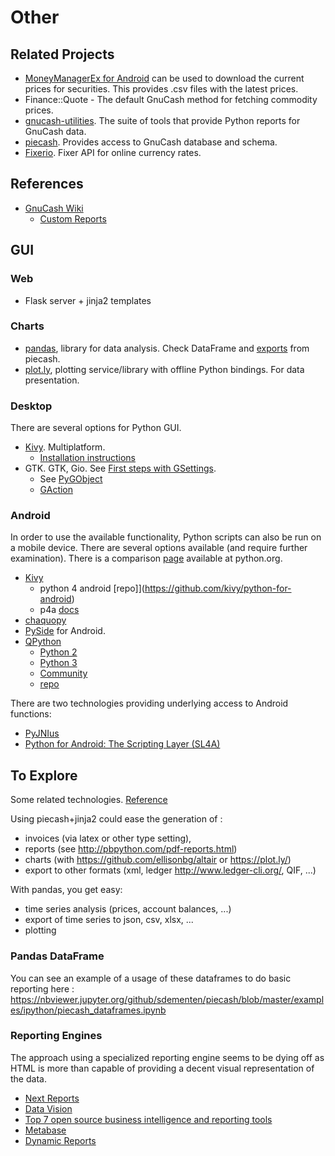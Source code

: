 # Other

## Related Projects

- [MoneyManagerEx for Android](http://android.moneymanagerex.org/) can be used to download the current prices for securities. This provides .csv files with the latest prices. 
- Finance::Quote - The default GnuCash method for fetching commodity prices.
- [gnucash-utilities](https://github.com/sdementen/gnucash-utilities). The suite of tools that provide Python reports for GnuCash data.
- [piecash](https://github.com/sdementen/piecash). Provides access to GnuCash database and schema.
- [Fixerio](http://fixerio.readthedocs.io/en/latest/). Fixer API for online currency rates.

## References

- [GnuCash Wiki](https://wiki.gnucash.org/wiki/GnuCash)
    - [Custom Reports](https://wiki.gnucash.org/wiki/Custom_Reports)

## GUI

### Web

- Flask server + jinja2 templates

### Charts

- [pandas](http://pandas.pydata.org/), library for data analysis. Check DataFrame and [exports](http://piecash.readthedocs.io/en/latest/api/piecash.core.book.html#piecash.core.book.Book.splits_df) from piecash.
- [plot.ly](https://plot.ly), plotting service/library with offline Python bindings. For data presentation.

### Desktop

There are several options for Python GUI.

- [Kivy](https://kivy.org). Multiplatform.
    - [Installation instructions](https://kivy.org/docs/installation/installation-windows.html)
- GTK. GTK, Gio. See [First steps with GSettings](https://blog.gtk.org/2017/05/01/first-steps-with-gsettings/).
    - See [PyGObject](http://pygobject.readthedocs.io/en/latest/getting_started.html)
    - [GAction](https://wiki.gnome.org/HowDoI/GAction)

### Android

In order to use the available functionality, Python scripts can also be run on a mobile device. 
There are several options available (and require further examination). There is a comparison [page](https://wiki.python.org/moin/Android) available at python.org.

- [Kivy](https://kivy.org/docs/guide/android.html)
    - python 4 android [repo]](https://github.com/kivy/python-for-android)
    - p4a [docs](https://python-for-android.readthedocs.io)
- [chaquopy](https://chaquo.com/chaquopy/)
- [PySide](http://wiki.qt.io/PySide_for_Android_guide) for Android. 
- [QPython](http://www.qpython.com/)
    - [Python 2](https://play.google.com/store/apps/details?id=org.qpython.qpy)
    - [Python 3](https://play.google.com/store/apps/details?id=org.qpython.qpy3)
    - [Community](http://qpython.org/)
    - [repo](https://github.com/qpython-android/qpython)

There are two technologies providing underlying access to Android functions:

- [PyJNIus](http://pyjnius.readthedocs.io/en/latest/)
- [Python for Android: The Scripting Layer (SL4A)](http://pythoncentral.io/python-for-android-the-scripting-layer-sl4a/)

## To Explore

Some related technologies. [Reference](https://groups.google.com/forum/#!topic/piecash/YgrkL1MVL18)

Using piecash+jinja2 could ease the generation of :
- invoices (via latex or other type setting),
- reports (see http://pbpython.com/pdf-reports.html) 
- charts (with https://github.com/ellisonbg/altair or https://plot.ly/)
- export to other formats (xml, ledger http://www.ledger-cli.org/, QIF, ...)

With pandas, you get easy:
- time series analysis (prices, account balances, ...) 
- export of time series to json, csv, xlsx, ...
- plotting

### Pandas DataFrame

You can see an example of a usage of these dataframes to do basic reporting here :
https://nbviewer.jupyter.org/github/sdementen/piecash/blob/master/examples/ipython/piecash_dataframes.ipynb

### Reporting Engines

The approach using a specialized reporting engine seems to be dying off as HTML is more than capable of providing a decent visual representation of the data.

- [Next Reports](http://www.next-reports.com/products/nextreports-designer.html)
- [Data Vision](http://datavision.sourceforge.net/)
- [Top 7 open source business intelligence and reporting tools](https://opensource.com/business/16/6/top-business-intelligence-reporting-tools)
- [Metabase](https://www.metabase.com/)
- [Dynamic Reports](http://www.dynamicreports.org/)
